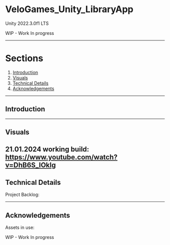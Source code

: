 # VeloGames_Unity_LibraryApp

Unity 2022.3.0f1 LTS 

WIP - Work In progress 

----------
<!-- TABLE OF SECTIONS -->
  # Sections
  <ol>
	  <li><a href="#Introduction">Introduction</a></li>
	  <li><a href="#Visuals">Visuals</a></li>
	  <li><a href="#Technical Details">Technical Details</a></li>
	  <li><a href="#Acknowledgements">Acknowledgements</a></li>
  </ol>

----------

<!-- INTRODUCTION -->
## Introduction

----------

<!-- Visuals -->
## Visuals


21.01.2024 working build: 
https://www.youtube.com/watch?v=DhB6S_IOklg
----------

<!-- Technical Details -->
## Technical Details

Project Backlog:


----------

<!-- Acknowledgements -->
## Acknowledgements

Assets in use: 

WIP - Work In progress 